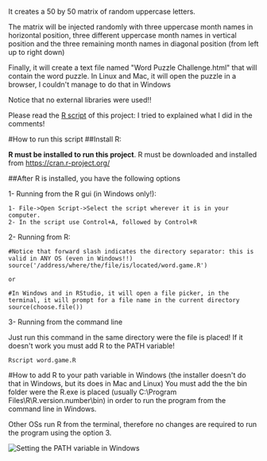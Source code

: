 
It creates a 50 by 50 matrix of random uppercase letters.

The matrix will be injected randomly with three uppercase month names in horizontal position, three different uppercase month names in vertical position and the three remaining month names in diagonal position (from left up to right down)

Finally, it will create a text file named "Word Puzzle Challenge.html" that will contain the word puzzle. In Linux and Mac, it will open the puzzle in a browser, I couldn't manage to do that in Windows

Notice that no external libraries were used!!

Please read the [R script](https://github.com/HedleyPty/WordPuzzleInR/blob/master/word.game.R) of this project: I tried to explained what I did in the comments!


#How to run this script
##Install R:

**R must be installed to run this project**.  R must be downloaded and installed from https://cran.r-project.org/

##After R is installed, you have the following options

1- Running from the R gui (in Windows only!): 
	
	1- File->Open Script->Select the script wherever it is in your computer.
	2- In the script use Control+A, followed by Control+R

2- Running from R:

    
    #Notice that forward slash indicates the directory separator: this is valid in ANY OS (even in Windows!!)
    source('/address/where/the/file/is/located/word.game.R')

	or

    #In Windows and in RStudio, it will open a file picker, in the terminal, it will prompt for a file name in the current directory
    source(choose.file())

    

3- Running from the command line

Just run this command in the same directory were the file is placed! If it doesn't work you must add R to the PATH variable!

    Rscript word.game.R


    
#How to add R to your path variable in Windows (the installer doesn't do that in Windows, but its does in Mac and Linux)
You must add the the bin folder were the R.exe is placed (usually C:\Program Files\R\R.version.number\bin) in order to run the program from the command line in Windows.

Other OSs run R from the terminal, therefore no changes are required to run the program using the option 3.

![Setting the PATH variable in Windows](https://embox.googlecode.com/svn/wiki/images/InstallToolchainPath/environment-variables-path-cygwin.png?_sm_au_=iVV5pRLFrTT6sP4n)
